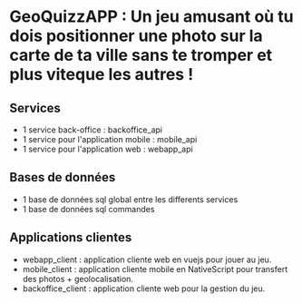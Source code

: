 # GeoQuizzAPP :  Un jeu amusant où tu dois positionner une photo sur la carte de ta ville sans te tromper et plus viteque les autres !

## Services

* 1 service back-office : backoffice_api
* 1 service pour l'application mobile : mobile_api
* 1 service pour l'application web  : webapp_api

## Bases de données

* 1 base de données sql global entre les differents services
* 1 base de données sql commandes

## Applications clientes

* webapp_client : application cliente web en vuejs pour jouer au jeu.
* mobile_client : application cliente mobile en NativeScript pour transfert des photos + geolocalisation.
* backoffice_client : application cliente web pour la gestion du jeu.